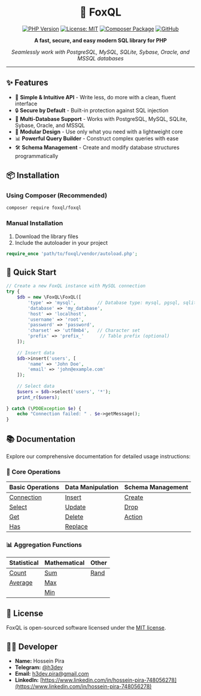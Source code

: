 <div align="center">

# 🦊 FoxQL

[![PHP Version](https://img.shields.io/badge/PHP-%3E%3D7.2-8892BF.svg)](https://www.php.net/)
[![License: MIT](https://img.shields.io/badge/License-MIT-yellow.svg)](https://opensource.org/licenses/MIT)
[![Composer Package](https://img.shields.io/badge/Composer-foxql%2Ffoxql-blue)](https://packagist.org/packages/foxql/foxql)
[![GitHub](https://img.shields.io/badge/GitHub-code3--dev%2FFoxQL-black.svg)](https://github.com/code3-dev/FoxQL)

**A fast, secure, and easy modern SQL library for PHP**

*Seamlessly work with PostgreSQL, MySQL, SQLite, Sybase, Oracle, and MSSQL databases*

</div>

---

## ✨ Features

- 🚀 **Simple & Intuitive API** - Write less, do more with a clean, fluent interface
- 🔒 **Secure by Default** - Built-in protection against SQL injection
- 🔄 **Multi-Database Support** - Works with PostgreSQL, MySQL, SQLite, Sybase, Oracle, and MSSQL
- 🧩 **Modular Design** - Use only what you need with a lightweight core
- 📊 **Powerful Query Builder** - Construct complex queries with ease
- 🛠️ **Schema Management** - Create and modify database structures programmatically

## 📦 Installation

### Using Composer (Recommended)

```bash
composer require foxql/foxql
```

### Manual Installation

1. Download the library files
2. Include the autoloader in your project

```php
require_once 'path/to/foxql/vendor/autoload.php';
```

## 🚀 Quick Start

```php
// Create a new FoxQL instance with MySQL connection
try {
    $db = new \FoxQL\FoxQL([
        'type' => 'mysql',        // Database type: mysql, pgsql, sqlite, etc.
        'database' => 'my_database',
        'host' => 'localhost',
        'username' => 'root',
        'password' => 'password',
        'charset' => 'utf8mb4',   // Character set
        'prefix' => 'prefix_'      // Table prefix (optional)
    ]);
    
    // Insert data
    $db->insert('users', [
        'name' => 'John Doe',
        'email' => 'john@example.com'
    ]);
    
    // Select data
    $users = $db->select('users', '*');
    print_r($users);
    
} catch (\PDOException $e) {
    echo "Connection failed: " . $e->getMessage();
}
```

## 📚 Documentation

Explore our comprehensive documentation for detailed usage instructions:

### 🔄 Core Operations

| Basic Operations | Data Manipulation | Schema Management |
| ---------------- | ----------------- | ----------------- |
| [Connection](src/docs/connect.md) | [Insert](src/docs/insert.md) | [Create](src/docs/create.md) |
| [Select](src/docs/select.md) | [Update](src/docs/update.md) | [Drop](src/docs/drop.md) |
| [Get](src/docs/get.md) | [Delete](src/docs/delete.md) | [Action](src/docs/action.md) |
| [Has](src/docs/has.md) | [Replace](src/docs/replace.md) | |

### 📊 Aggregation Functions

| Statistical | Mathematical | Other |
| ----------- | ------------ | ----- |
| [Count](src/docs/count.md) | [Sum](src/docs/sum.md) | [Rand](src/docs/rand.md) |
| [Average](src/docs/avg.md) | [Max](src/docs/max.md) | |
| | [Min](src/docs/min.md) | |

## 📄 License

FoxQL is open-sourced software licensed under the [MIT license](LICENSE).

## 👨‍💻 Developer

- **Name:** Hossein Pira
- **Telegram:** [@h3dev](https://t.me/h3dev)
- **Email:** h3dev.pira@gmail.com
- **LinkedIn:** [https://www.linkedin.com/in/hossein-pira-748056278](https://www.linkedin.com/in/hossein-pira-748056278)